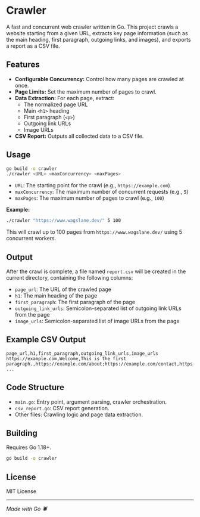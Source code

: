 # Crawler

A fast and concurrent web crawler written in Go. This project crawls a website starting from a given URL, extracts key page information (such as the main heading, first paragraph, outgoing links, and images), and exports a report as a CSV file.

## Features

- **Configurable Concurrency:** Control how many pages are crawled at once.
- **Page Limits:** Set the maximum number of pages to crawl.
- **Data Extraction:** For each page, extract:
  - The normalized page URL
  - Main `<h1>` heading
  - First paragraph (`<p>`)
  - Outgoing link URLs
  - Image URLs
- **CSV Report:** Outputs all collected data to a CSV file.

## Usage

```sh
go build -o crawler
./crawler <URL> <maxConcurrency> <maxPages>
```

- `URL`: The starting point for the crawl (e.g., `https://example.com`)
- `maxConcurrency`: The maximum number of concurrent requests (e.g., `5`)
- `maxPages`: The maximum number of pages to crawl (e.g., `100`)

**Example:**

```sh
./crawler "https://www.wagslane.dev/" 5 100
```

This will crawl up to 100 pages from `https://www.wagslane.dev/` using 5 concurrent workers.

## Output

After the crawl is complete, a file named `report.csv` will be created in the current directory, containing the following columns:

- `page_url`: The URL of the crawled page
- `h1`: The main heading of the page
- `first_paragraph`: The first paragraph of the page
- `outgoing_link_urls`: Semicolon-separated list of outgoing link URLs from the page
- `image_urls`: Semicolon-separated list of image URLs from the page

## Example CSV Output

```csv
page_url,h1,first_paragraph,outgoing_link_urls,image_urls
https://example.com,Welcome,This is the first paragraph.,https://example.com/about;https://example.com/contact,https://example.com/img/logo.png
...
```

## Code Structure

- `main.go`: Entry point, argument parsing, crawler orchestration.
- `csv_report.go`: CSV report generation.
- Other files: Crawling logic and page data extraction.

## Building

Requires Go 1.18+.

```sh
go build -o crawler
```

## License

MIT License

---

*Made with Go 🕷️*